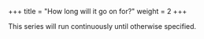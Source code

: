 +++
title = "How long will it go on for?"
weight = 2
+++

This series will run continuously until otherwise specified.
